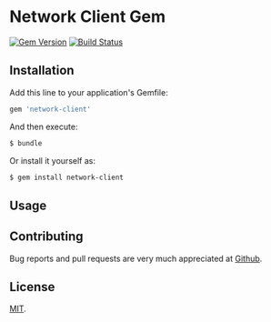 # Network Client Gem
[![Gem Version](https://badge.fury.io/rb/network-client.svg)](https://rubygems.org/gems/network-client)
[![Build Status](https://travis-ci.org/abarrak/network-client.svg?branch=master)](https://travis-ci.org/abarrak/network-client)


## Installation

Add this line to your application's Gemfile:

```ruby
gem 'network-client'
```

And then execute:

```sh
$ bundle
```

Or install it yourself as:

```sh
$ gem install network-client
```

## Usage



## Contributing

Bug reports and pull requests are very much appreciated at [Github](https://github.com/abarrak/network-client).


## License
[MIT](http://opensource.org/licenses/MIT).

